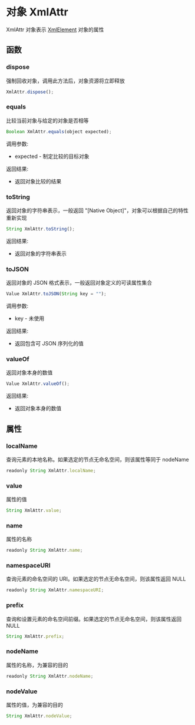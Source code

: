 # 对象 XmlAttr
XmlAttr 对象表示 [XmlElement](XmlElement.md) 对象的属性

## 函数
        
### dispose
强制回收对象，调用此方法后，对象资源将立即释放
```JavaScript
XmlAttr.dispose();
```

### equals
比较当前对象与给定的对象是否相等
```JavaScript
Boolean XmlAttr.equals(object expected);
```

调用参数:
* expected - 制定比较的目标对象

返回结果:
* 返回对象比较的结果

### toString
返回对象的字符串表示，一般返回 "[Native Object]"，对象可以根据自己的特性重新实现
```JavaScript
String XmlAttr.toString();
```

返回结果:
* 返回对象的字符串表示

### toJSON
返回对象的 JSON 格式表示，一般返回对象定义的可读属性集合
```JavaScript
Value XmlAttr.toJSON(String key = "");
```

调用参数:
* key - 未使用

返回结果:
* 返回包含可 JSON 序列化的值

### valueOf
返回对象本身的数值
```JavaScript
Value XmlAttr.valueOf();
```

返回结果:
* 返回对象本身的数值

## 属性
        
### localName
查询元素的本地名称。如果选定的节点无命名空间，则该属性等同于 nodeName
```JavaScript
readonly String XmlAttr.localName;
```

### value
属性的值
```JavaScript
String XmlAttr.value;
```

### name
属性的名称
```JavaScript
readonly String XmlAttr.name;
```

### namespaceURI
查询元素的命名空间的 URI。如果选定的节点无命名空间，则该属性返回 NULL
```JavaScript
readonly String XmlAttr.namespaceURI;
```

### prefix
查询和设置元素的命名空间前缀。如果选定的节点无命名空间，则该属性返回 NULL
```JavaScript
String XmlAttr.prefix;
```

### nodeName
属性的名称，为兼容的目的
```JavaScript
readonly String XmlAttr.nodeName;
```

### nodeValue
属性的值，为兼容的目的
```JavaScript
String XmlAttr.nodeValue;
```

